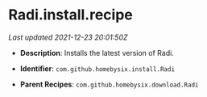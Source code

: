 # Radi.install.recipe

_Last updated 2021-12-23 20:01:50Z_

- **Description**: Installs the latest version of Radi.

- **Identifier**: `com.github.homebysix.install.Radi`

- **Parent Recipes**: `com.github.homebysix.download.Radi`
